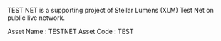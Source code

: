 TEST NET is a supporting project of Stellar Lumens (XLM) Test Net on public live network.

Asset Name : TESTNET
Asset Code : TEST


